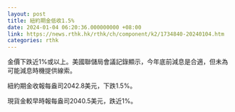 ```yaml
---
layout: post
title: 紐約期金低收1.5%
date: 2024-01-04 06:20:36.000000000 +08:00
link: https://news.rthk.hk/rthk/ch/component/k2/1734840-20240104.htm
categories: rthk
---
```


金價下跌近1%或以上。美國聯儲局會議記錄顯示，今年底前減息是合適，但未為可能減息時機提供線索。

紐約期金收報每盎司2042.8美元，下跌1.5%。

現貨金較早時報每盎司2040.5美元，跌近1%。
